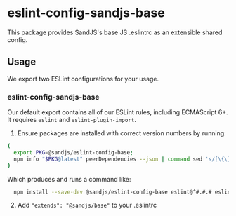 # eslint-config-sandjs-base

This package provides SandJS's base JS .eslintrc as an extensible shared config.

## Usage

We export two ESLint configurations for your usage.

### eslint-config-sandjs-base

Our default export contains all of our ESLint rules, including ECMAScript 6+. It requires `eslint` and `eslint-plugin-import`.

1. Ensure packages are installed with correct version numbers by running:
  ```sh
  (
    export PKG=@sandjs/eslint-config-base;
    npm info "$PKG@latest" peerDependencies --json | command sed 's/[\{\},]//g ; s/: /@/g' | xargs npm install --save-dev "$PKG@latest"
  )
  ```

  Which produces and runs a command like:

  ```sh
    npm install --save-dev @sandjs/eslint-config-base eslint@^#.#.# eslint-plugin-import@^#.#.#
  ```

2. Add `"extends": "@sandjs/base"` to your .eslintrc